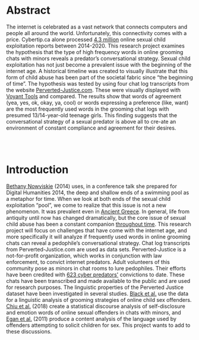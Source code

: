 # Abstract

The internet is celebrated as a vast network that connects computers and people all around the world. Unfortunately, this connectivity comes with a price. Cybertip.ca alone processed [4.3 million](https://www.canada.ca/en/public-safety-canada/campaigns/online-child-sexual-exploitation/infographic-online-child-sexual-exploitation.html) online sexual child exploitation reports between 
2014-2020. This research project examines the hypothesis that the type of high frequency words in online grooming chats with minors reveals a predator’s conversational strategy. Sexual child exploitation has not just become a prevalent issue with the beginning of the internet age. A historical timeline was created to visually illustrate that this form of child abuse has been part of the societal fabric since “the beginning of time”. The hypothesis was tested by using four chat log transcripts from the website [Perverted-Justice.com](http://www.perverted-justice.com). These were visually displayed with [Voyant Tools](http://voyant-tools.org/) and compared. The results show that words of agreement (yea, yes, ok, okay, ya, cool) or words expressing a preference (like, want) are the
 most frequently used words in the grooming chat logs with presumed 13/14-year-old teenage girls. This finding suggests that the conversational strategy of a sexual predator is above all to cre-ate an environment of constant compliance and agreement for their desires.

<br></br>

# Introduction
[Bethany Nowviskie](https://nowviskie.org/2014/anthropocene/)  (2014) uses, in a conference talk she prepared for Digital Humanities 2014, the deep and shallow ends of a swimming pool as a metaphor for time. When we look at both ends of the sexual child exploitation “pool”, we come to realize that this issue is not a new phenomenon. It was prevalent even in [Ancient Greece](https://doi.org/10.1007/978-3-319-78440-3_52). In general, life from antiquity until now has changed dramatically, but the core issue of sexual child abuse has been a constant companion [throughout time](https://cdn.knightlab.com/libs/timeline3/latest/embed/index.html?source=13PwFNj2K0MsZOgHJLD6iyPa8Sc1cAz_0u-0_VDSp3-c&font=Default&lang=en&initial_zoom=2&height=650). This research project will focus on challenges that have come with the internet age, and more specifically it will analyze if frequently used words in online grooming chats can reveal a pedophile’s conversational strategy. Chat log transcripts from Perverted-Justice.com are used as data sets. Perverted-Justice is a not-for-profit organization, which works in conjunction with law enforcement, to convict internet predators. Adult volunteers of this community pose as minors in chat rooms to lure pedophiles. Their efforts have been credited with [623 cyber predators'](http://www.perverted-justice.com) convictions to date. These chats have been transcribed and made available to the public and are used for research purposes. The linguistic properties of the Perverted Justice dataset have been investigated in several studies.  [Black et al.](https://pubmed.ncbi.nlm.nih.gov/25613089/) use the data for a linguistic analysis of grooming strategies of online child sex offenders. [Chiu et al.](https://psycnet.apa.org/record/2018-29667-013) (2018) create a statistical discourse analysis of self-disclosure and emotion words of online sexual offenders in chats with minors, and [Egan et al.](https://www.researchgate.net/publication/47867576_Perverted_Justice_A_Content_Analysis_of_the_Language_Used_by_Offenders_Detected_Attempting_to_Solicit_Children_for_Sex) (2011) produce a content analysis of the language used by offenders attempting to solicit children for sex. This project wants to add to these discussions.
